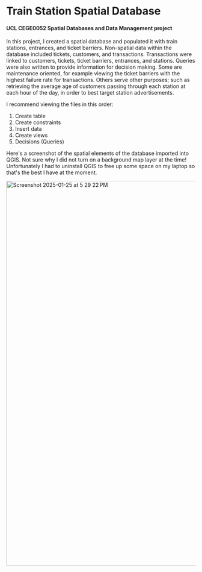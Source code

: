 # Train Station Spatial Database
#### UCL CEGE0052 Spatial Databases and Data Management project
In this project, I created a spatial database and populated it with train stations, entrances, and ticket barriers. Non-spatial data within the database included tickets, customers, and transactions. Transactions were linked to customers, tickets, ticket barriers, entrances, and stations. 
Queries were also written to provide information for decision making. Some are maintenance oriented, for example viewing the ticket barriers with the highest failure rate for transactions. Others serve other purposes; such as retrieving the average age of customers passing through each station at each hour of the day, in order to best target station advertisements.

I recommend viewing the files in this order:
1. Create table
2. Create constraints
3. Insert data
4. Create views
5. Decisions (Queries)

Here's a screenshot of the spatial elements of the database imported into QGIS. Not sure why I did not turn on a background map layer at the time! Unfortunately I had to uninstall QGIS to free up some space on my laptop so that's the best I have at the moment.

<img width="1022" alt="Screenshot 2025-01-25 at 5 29 22 PM" src="https://github.com/user-attachments/assets/29176b31-6871-4e7d-8111-c282e3ba4bd9" />
